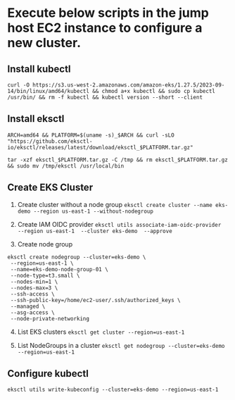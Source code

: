 # Execute below scripts in the jump host EC2 instance to configure a new cluster. 

## Install kubectl
```curl -O https://s3.us-west-2.amazonaws.com/amazon-eks/1.27.5/2023-09-14/bin/linux/amd64/kubectl && chmod a+x kubectl && sudo cp kubectl /usr/bin/ && rm -f kubectl && kubectl version --short --client ```

## Install eksctl
```ARCH=amd64 && PLATFORM=$(uname -s)_$ARCH && curl -sLO "https://github.com/eksctl-io/eksctl/releases/latest/download/eksctl_$PLATFORM.tar.gz"```

```tar -xzf eksctl_$PLATFORM.tar.gz -C /tmp && rm eksctl_$PLATFORM.tar.gz && sudo mv /tmp/eksctl /usr/local/bin```

## Create EKS Cluster
1. Create cluster without a node group
```eksctl create cluster --name eks-demo --region us-east-1 --without-nodegroup```

2. Create IAM OIDC provider
```eksctl utils associate-iam-oidc-provider  --region us-east-1  --cluster eks-demo  --approve```

3. Create node group
```
eksctl create nodegroup --cluster=eks-demo \
 --region=us-east-1 \
 --name=eks-demo-node-group-01 \
 --node-type=t3.small \
 --nodes-min=1 \
 --nodes-max=3 \
 --ssh-access \
 --ssh-public-key=/home/ec2-user/.ssh/authorized_keys \
 --managed \
 --asg-access \
 --node-private-networking
```

4. List EKS clusters
```eksctl get cluster --region=us-east-1```

5. List NodeGroups in a cluster
```eksctl get nodegroup --cluster=eks-demo --region=us-east-1```

## Configure kubectl
```eksctl utils write-kubeconfig --cluster=eks-demo --region=us-east-1```